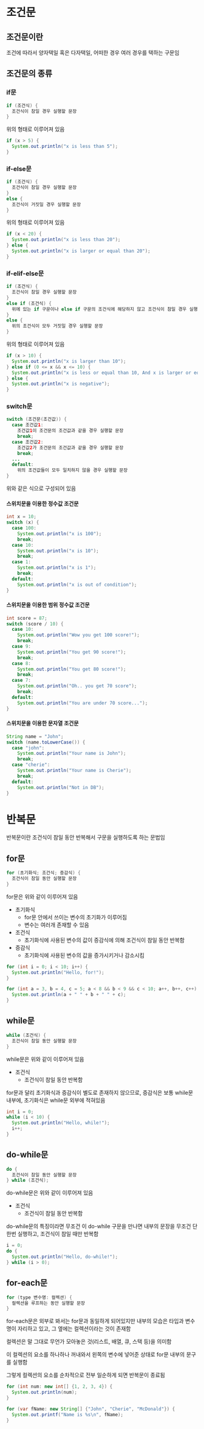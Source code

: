 # 조건문

## 조건문이란

조건에 따라서 양자택일 혹은 다자택일, 어떠한 경우 여러 경우를 택하는 구문임

## 조건문의 종류

### if문

```Java
if (조건식) {
  조건식이 참일 경우 실행할 문장
}
```

위의 형태로 이루어져 있음

```Java
if (x > 5) {
  System.out.println("x is less than 5");
}
```

### if-else문

```Java
if (조건식) {
  조건식이 참일 경우 실행할 문장
}
else {
  조건식이 거짓일 경우 실행할 문장
}
```

위의 형태로 이루어져 있음

```Java
if (x < 20) {
  System.out.println("x is less than 20");
} else {
  System.out.println("x is larger or equal than 20");
}
```

### if-elif-else문

```Java
if (조건식) {
  조건식이 참일 경우 실행할 문장
}
else if (조건식) {
  위에 있는 if 구문이나 else if 구문의 조건식에 해당하지 않고 조건식이 참일 경우 실행할 문장
}
else {
  위의 조건식이 모두 거짓일 경우 실행할 문장
}
```

위의 형태로 이루어져 있음

```Java
if (x > 10) {
  System.out.println("x is larger than 10");
} else if (0 <= x && x <= 10) {
  System.out.println("x is less or equal than 10, And x is larger or equal than 0");
} else {
  System.out.println("x is negative");
}
```

### switch문

```Java
switch (조건문(조건값)) {
  case 조건값1:
    조건값1이 조건문의 조건값과 같을 경우 실행할 문장
    break;
  case 조건값2:
    조건값2가 조건문의 조건값과 같을 경우 실행할 문장
    break;
  ...
  default:
    위의 조건값들이 모두 일치하지 않을 경우 실행할 문장
}
```

위와 같은 식으로 구성되어 있음

#### 스위치문을 이용한 정수값 조건문

```Java
int x = 10;
switch (x) {
  case 100:
    System.out.println("x is 100");
    break;
  case 10:
    System.out.println("x is 10");
    break;
  case 1:
    System.out.println("x is 1");
    break;
  default:
    System.out.println("x is out of condition");
}
```

#### 스위치문을 이용한 범위 정수값 조건문

```Java
int score = 87;
switch (score / 10) {
  case 10:
    System.out.println("Wow you get 100 score!");
    break;
  case 9:
    System.out.println("You get 90 score!");
    break;
  case 8:
    System.out.println("You get 80 score!");
    break;
  case 7:
    System.out.println("Oh.. you get 70 score");
    break;
  default:
    System.out.println("You are under 70 score...");
}
```

#### 스위치문을 이용한 문자열 조건문

```Java
String name = "John";
switch (name.toLowerCase()) {
  case "john":
    System.out.println("Your name is John");
    break;
  case "cherie":
    System.out.println("Your name is Cherie");
    break;
  default:
    System.out.println("Not in DB");
}

```

# 반복문

반복문이란 조건식이 참일 동안 반복해서 구문을 실행하도록 하는 문법임

## for문

```Java
for (초기화식; 조건식; 증감식) {
  조건식이 참일 동안 실행할 문장
}
```

for문은 위와 같이 이루어져 있음

- 초기화식
  - for문 안에서 쓰이는 변수의 초기화가 이루어짐
  - 변수는 여러개 존재할 수 있음
- 조건식
  - 초기화식에 사용된 변수의 값이 증감식에 의해 조건식이 참일 동안 반복함
- 증감식
  - 초기화식에 사용된 변수의 값을 증가시키거나 감소시킴

```Java
for (int i = 0; i < 10; i++) {
  System.out.println("Hello, for!");
}

for (int a = 3, b = 4, c = 5; a < 8 && b < 9 && c < 10; a++, b++, c++) {
  System.out.println(a + " " + b + " " + c);
}
```

## while문

```Java
while (조건식) {
  조건식이 참일 동안 실행할 문장
}
```

while문은 위와 같이 이루어져 있음

- 조건식
  - 조건식이 참일 동안 반복함

for문과 달리 초기화식과 증감식이 별도로 존재하지 않으므로, 증감식은 보통 while문 내부에, 초기화식은 while문 외부에 적혀있음

```Java
int i = 0;
while (i < 10) {
  System.out.println("Hello, while!");
  i++;
}
```

## do-while문

```Java
do {
  조건식이 참일 동안 실행할 문장
} while (조건식);
```

do-while문은 위와 같이 이루어져 있음

- 조건식
  - 조건식이 참일 동안 반복함

do-while문의 특징이라면 무조건 이 do-while 구문을 만나면 내부의 문장을 무조건 단 한번 실행하고, 조건식이 참일 때만 반복함

```Java
i = 0;
do {
  System.out.println("Hello, do-while!");
} while (i > 0);
```

## for-each문

```Java
for (type 변수명: 컬렉션) {
  컬렉션을 루프하는 동안 실행할 문장
}
```

for-each문은 외부로 봐서는 for문과 동일하게 되어있지만 내부의 모습은 타입과 변수명이 자리하고 있고, 그 옆에는 컬렉션이라는 것이 존재함

컬렉션은 말 그대로 무언가 모아놓은 것(리스트, 배열, 큐, 스택 등)을 의미함

이 컬렉션의 요소를 하나하나 꺼내와서 왼쪽의 변수에 넣어준 상태로 for문 내부의 문구를 실행함

그렇게 컬렉션의 요소를 순차적으로 전부 일순하게 되면 반복문이 종료됨

```Java
for (int num: new int[] {1, 2, 3, 4}) {
  System.out.println(num);
}
```

```Java
for (var fName: new String[] {"John", "Cherie", "McDonald"}) {
  System.out.printf("Name is %s\n", fName);
}
```
